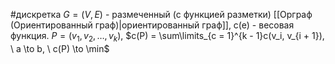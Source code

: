 #дискретка 
$G = (V, E)$ - размеченный (с функцией разметки) [[Орграф (Ориентированный граф)|ориентированный граф]], c(e) - весовая функция.
$P = (v_1, v_2, \dots, v_k)$, $c(P) = \sum\limits_{c = 1}^{k - 1}c(v_i, v_{i + 1}), \ a \to b, \ c(P) \to \min$